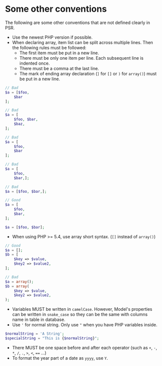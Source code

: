 Some other conventions
=====================

The following are some other conventions that are not defined clearly in PSR.

- Use the newest PHP version if possible.
- When declaring array, item list can be split across multiple lines. Then the following rules must be followed:
  - The first item must be put in a new line.
  - There must be only one item per line. Each subsequent line is indented once.
  - There must be a comma at the last line.
  - The mark of ending array declaration (`]` for `[]` or `)` for `array()`) must be put in a new line.

```php
// Bad
$a = [$foo,
    $bar
];

// Bad
$a = [
    $foo, $bar,
    $baz,
];

// Bad
$a = [
    $foo,
    $bar
];

// Bad
$a = [
    $foo,
    $bar,];

// Bad
$a = [$foo, $bar,];

// Good
$a = [
    $foo,
    $bar,
];

$a = [$foo, $bar];
```

- When using PHP >= 5.4, use array short syntax. (`[]` instead of `array()`)
```php
// Good
$a = [];
$b = [
    $key => $value,
    $key2 => $value2,
];

// Bad
$a = array();
$b = array(
    $key => $value,
    $key2 => $value2,
);
```

- Variables MUST be written in `camelCase`. However, Model's properties can be written in `snake_case` so they can be the same with columns name in table in database.
- Use `'` for normal string. Only use `"` when you have PHP variables inside.
```php
$normalString = 'A String';
$specialString = "This is {$normalString}";
```
- There MUST be one space before and after each operator (such as `+`, `-`, `*`, `/`, `.`, `>`, `<`, `==` ...)
- To format the year part of a date as `yyyy`, use `Y`.

